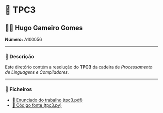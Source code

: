 # 📝 TPC3

## 👨‍🎓 Hugo Gameiro Gomes  
**Número:** A100056  

---

### 📖 Descrição
Este diretório contém a resolução do **TPC3** da cadeira de *Processamento de Linguagens e Compiladores*.

---

### 📂 Ficheiros

- [📌 Enunciado do trabalho (tpc3.pdf)](./tpc3.pdf)
- [📌 Código fonte (tpc3.py)](./tpc3.py)